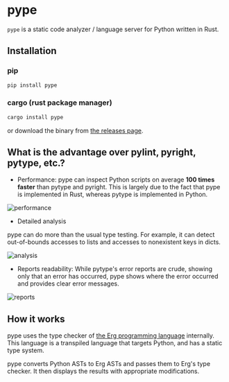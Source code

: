 # pype

`pype` is a static code analyzer / language server for Python written in Rust.

## Installation

### pip

```bash
pip install pype
```

### cargo (rust package manager)

```bash
cargo install pype
```

or download the binary from [the releases page](https://github.com/mtshiba/pype/releases).

## What is the advantage over pylint, pyright, pytype, etc.?

* Performance: pype can inspect Python scripts on average __100 times faster__ than pytype and pyright. This is largely due to the fact that pype is implemented in Rust, whereas pytype is implemented in Python.

![performance](https://raw.githubusercontent.com/mtshiba/pype/main/images/performance.png)

* Detailed analysis

pype can do more than the usual type testing. For example, it can detect out-of-bounds accesses to lists and accesses to nonexistent keys in dicts.

![analysis](https://raw.githubusercontent.com/mtshiba/pype/main/images/analysis.png)

* Reports readability: While pytype's error reports are crude, showing only that an error has occurred, pype shows where the error occurred and provides clear error messages.

![reports](https://raw.githubusercontent.com/mtshiba/pype/main/images/reports.png)

## How it works

pype uses the type checker of [the Erg programming language](https://erg-lang.org) internally.
This language is a transpiled language that targets Python, and has a static type system.

pype converts Python ASTs to Erg ASTs and passes them to Erg's type checker. It then displays the results with appropriate modifications.
